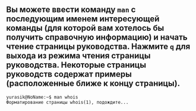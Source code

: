 Вы можете ввести команду `man` с последующим именем интересующей команды (для которой вам хотелось бы получить справочную информацию) и начать чтение страницы руководства. Нажмите `q` для выхода из режима чтения страницы руководства. Некоторые страницы руководств содержат примеры (расположенные ближе к концу страницы).
--
```run-bash
yurasik@NoName:~$ man whois
Форматирование страницы whois(1), подождите...
```

